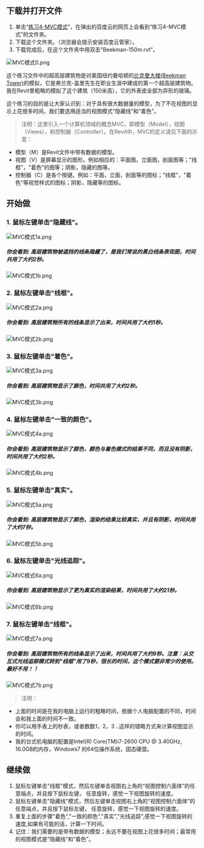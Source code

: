 ## 下载并打开文件

1. 单击“[练习4-MVC模式](http://pan.baidu.com/s/1jHu8Mfs)”，在弹出的百度云的网页上会看到“练习4-MVC模式”的文件夹。
2. 下载这个文件夹。（浏览器会提示安装百度云管家）。
3. 下载完成后，在这个文件夹中用双击"Beekman-150m.rvt"。

![MVC模式0.png](/images/MVC模式/MVC模式0.png)

这个练习文件中的超高层建筑物是对美国纽约曼哈顿的[比克曼大楼(Beekman Tower)](http://newyorkbygehry.com/)的模拟，它是弗兰克-盖里先生在职业生涯中建成的第一个超高层建筑物。我在Revit里粗略的模拟了这个建筑（150米高），它的外表皮全部为异形的玻璃。

这个练习的目的是让大家认识到：对于具有很大数据量的模型，为了不在视图的显示上花很多时间，我们要选用适当的视图模式“隐藏线”和“着色”。

> 注明：这里引入一个计算机领域的概念MVC，即模型（Model），视图（Views），和控制器（Controller）。在Revit中，MVC的定义请见下面的示意：
> 
- 模型（M）是Revit文件中带有数据的模型。
- 视图（V）是屏幕显示的图形。例如相应的：平面图，立面图，剖面图等；"线框"，"着色"的图等；阴影，隐藏的图等。
- 控制器（C）是各个按键。例如：平面，立面，剖面等的图标；"线框"，"着色"等视觉样式的图标；阴影，隐藏等的图标。

## 开始做

### 1. 鼠标左键单击"隐藏线"。

![MVC模式1a.png](/images/MVC模式/MVC模式1a.png)

##### 你会看到: 高层建筑物被遮挡的线条隐藏了，是我们常说的黑白线条表现图，时间共用了大约2秒。

![MVC模式1b.png](/images/MVC模式/MVC模式1b.png)

### 2. 鼠标左键单击"线框"。

![MVC模式2a.png](/images/MVC模式/MVC模式2a.png)

##### 你会看到: 高层建筑物所有的线条显示了出来，时间共用了大约1秒。

![MVC模式2b.png](/images/MVC模式/MVC模式2b.png)

### 3. 鼠标左键单击"着色"。

![MVC模式3a.png](/images/MVC模式/MVC模式3a.png)

##### 你会看到: 高层建筑物显示了颜色，时间共用了大约2秒。

![MVC模式3b.png](/images/MVC模式/MVC模式3b.png)

### 4. 鼠标左键单击"一致的颜色"。

![MVC模式4a.png](/images/MVC模式/MVC模式4a.png)

##### 你会看到: 高层建筑物显示了颜色，颜色与着色模式的结果不同，而且没有阴影，时间共用了大约2秒。

![MVC模式4b.png](/images/MVC模式/MVC模式4b.png)

### 5. 鼠标左键单击"真实"。

![MVC模式5a.png](/images/MVC模式/MVC模式5a.png)

##### 你会看到: 高层建筑物显示了颜色，渲染的结果比较真实，并且有阴影，时间共用了大约7秒。

![MVC模式5b.png](/images/MVC模式/MVC模式5b.png)

### 6. 鼠标左键单击"光线追踪"。

![MVC模式6a.png](/images/MVC模式/MVC模式6a.png)

##### 你会看到: 高层建筑物显示了更为真实的渲染结果，时间共用了大约21秒。

![MVC模式6b.png](/images/MVC模式/MVC模式6b.png)

### 7. 鼠标左键单击"线框"。

![MVC模式7a.png](/images/MVC模式/MVC模式7a.png)

##### 你会看到: 高层建筑物所有的线条显示了出来，时间共用了大约9秒。注意：从交互式光线追踪模式转到"线框"用了9秒，很长的时间，这个模式要非常少的使用。最好不用！！

![MVC模式7b.png](/images/MVC模式/MVC模式7b.png)

> 注明：
> 
- 上面的时间是在我的电脑上运行的粗略时间，依据个人电脑配置的不同，时间会和我上面的时间不一致。
- 你可以用手表上的秒表，或者数数1，2，3 ..这样的错略方式来计算视图显示的时间。
- 我的台式机电脑的配置是Intel(R) Core(TM)i7-2600 CPU @ 3.40GHz, 16.0GB的内存，Windows7 的64位操作系统，固态硬盘。

## 继续做

1. 鼠标左键单击"线框"模式，然后左键单击视图右上角的“视图控制六面体”的任意端点，并且按下鼠标左键，
任意旋转，感觉一下视图旋转的速度。
2. 鼠标左键单击"隐藏线"模式，然后左键单击视图右上角的“视图控制六面体”的任意端点，并且按下鼠标左键，
任意旋转，感觉一下视图旋转的速度。
3. 重复上面的步骤"着色","一致的颜色","真实","光线追踪",感觉一下视图旋转的速度,如果有可能的话，计算一下时间。
4. 记住：我们需要的是带有数据的模型；永远不要在视图上花很多时间；最常用的视图模式是“隐藏线”和“着色”。